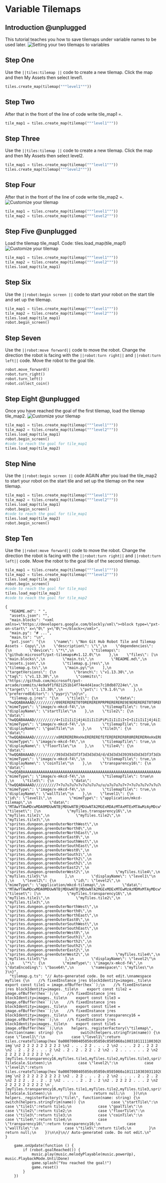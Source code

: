 # Variable Tilemaps

## Introduction @unplugged

This tutorial teaches you how to save tilemaps under variable names to be used later.
![Setting your two tilemaps to variables](https://raw.githubusercontent.com/MrDGuy/pxt-skillmap-robot/main/docs/static/variables-tilesmaps-1-blocks.png "Variable Tilemaps" )

## Step One

Use the ``||tiles:tilemap ||`` code to create a new tilemap. Click the map and then My Assets then select level1.

```python
tiles.create_map(tilemap("""level1"""))
```

## Step Two

After that in the front of the line of code write tile_map1 =.

```python
tile_map1 = tiles.create_map(tilemap("""level1"""))
```

## Step Three

Use the ``||tiles:tilemap ||`` code to create a new tilemap. Click the map and then My Assets then select level2.

```python
tile_map1 = tiles.create_map(tilemap("""level1"""))
tiles.create_map(tilemap("""level2"""))
```

## Step Four

After that in the front of the line of code write tile_map2 =.
![Customize your tilemap](https://raw.githubusercontent.com/MrDGuy/pxt-skillmap-robot/main/docs/static/variables-tilemaps-1-blocks.png "Customize Tilemap" )

```python
tile_map1 = tiles.create_map(tilemap("""level1"""))
tile_map2 = tiles.create_map(tilemap("""level2"""))
```


## Step Five @unplugged

Load the tilemap tile_map1.  Code: tiles.load_map(tile_map1)
![Customize your tilemap](https://raw.githubusercontent.com/MrDGuy/pxt-skillmap-robot/main/docs/static/variables-tilemaps-5.gif "Customize Tilemap" )

```python
tile_map1 = tiles.create_map(tilemap("""level1"""))
tile_map2 = tiles.create_map(tilemap("""level2"""))
tiles.load_map(tile_map1)
```


## Step Six

Use the ``||robot:begin screen ||`` code to start your robot on the start tile and set up the tilemap.

```python
tile_map1 = tiles.create_map(tilemap("""level1"""))
tile_map2 = tiles.create_map(tilemap("""level2"""))
tiles.load_map(tile_map1)
robot.begin_screen()
```

## Step Seven

Use the ``||robot:move forward||`` code to move the robot. Change the direction the robot is facing with the ``||robot:turn right||`` and ``||robot:turn left||`` code.  Move the robot to the goal tile.

```python
robot.move_forward()
robot.turn_right()
robot.turn_left()
robot.collect_coin()
```

## Step Eight @unplugged

Once you have reached the goal of the first tilemap, load the tilemap tile_map2.
![Customize your tilemap](https://raw.githubusercontent.com/MrDGuy/pxt-skillmap-robot/main/docs/static/variables-tilemaps-3.gif "Customize Tilemap" )

```python
tile_map1 = tiles.create_map(tilemap("""level1"""))
tile_map2 = tiles.create_map(tilemap("""level2"""))
tiles.load_map(tile_map1)
robot.begin_screen()
#code to reach the goal for tile_map1
tiles.load_map(tile_map2)
```


## Step Nine

Use the ``||robot:begin screen ||`` code AGAIN after you load the tile_map2 to start your robot on the start tile and set up the tilemap on the new tilemap.

```python
tile_map1 = tiles.create_map(tilemap("""level1"""))
tile_map2 = tiles.create_map(tilemap("""level2"""))
tiles.load_map(tile_map1)
robot.begin_screen()
#code to reach the goal for tile_map1
tiles.load_map(tile_map2)
robot.begin_screen()
```

## Step Ten

Use the ``||robot:move forward||`` code to move the robot. Change the direction the robot is facing with the ``||robot:turn right||`` and ``||robot:turn left||`` code.  Move the robot to the goal tile of the second tilemap.

```python
tile_map1 = tiles.create_map(tilemap("""level1"""))
tile_map2 = tiles.create_map(tilemap("""level2"""))
tiles.load_map(tile_map1)
robot.begin_screen()
#code to reach the goal for tile_map1
tiles.load_map(tile_map2)
#code to reach the goal for tile_map2
```

```assetjson
{
  "README.md": " ",
  "assets.json": "",
  "main.blocks": "<xml xmlns=\"https://developers.google.com/blockly/xml\"><block type=\"pxt-on-start\" x=\"0\" y=\"0\"></block></xml>",
  "main.py": "# ...",
  "main.ts": "\n",
  "pxt.json": "{\n    \"name\": \"Non Git Hub Robot Tile and Tilemap Assets - Copy\",\n    \"description\": \"\",\n    \"dependencies\": {\n        \"device\": \"*\",\n        \"tilemaps\": \"github:microsoft/pxt-tilemaps#v1.12.0\"\n    },\n    \"files\": [\n        \"main.blocks\",\n        \"main.ts\",\n        \"README.md\",\n        \"assets.json\",\n        \"tilemap.g.jres\",\n        \"tilemap.g.ts\",\n        \"main.py\"\n    ],\n    \"targetVersions\": {\n        \"branch\": \"v1.13.30\",\n        \"tag\": \"v1.13.30\",\n        \"commits\": \"https://github.com/microsoft/pxt-arcade/commits/4e9a9f1f821251b14f74e4d41eac7c10db87224e\",\n        \"target\": \"1.13.30\",\n        \"pxt\": \"9.1.6\"\n    },\n    \"preferredEditor\": \"pyprj\"\n}\n",
  "tilemap.g.jres": "{\n    \"tile1\": {\n        \"data\": \"hwQQABAAAAD//////////09ERERERET0T0RERERERPRPRERERERE9E9ERERERET0T0RERERERPRPRERERERE9E9ERERERET0T0RERERERPRPRERERERE9E9ERERERET0T0RERERERPRPRERERERE9E9ERERERET0T0RERERERPT//////////w==\",\n        \"mimeType\": \"image/x-mkcd-f4\",\n        \"tilemapTile\": true,\n        \"displayName\": \"startTile\"\n    },\n    \"tile2\": {\n        \"data\": \"hwQQABAAAAD//////////4+IiIiIiIj4j4iIiIiIiPiPiIiIiIiI+I+IiIiIiIj4j4iIiIiIiPiPiIiIiIiI+I+IiIiIiIj4j4iIiIiIiPiPiIiIiIiI+I+IiIiIiIj4j4iIiIiIiPiPiIiIiIiI+I+IiIiIiIj4j4iIiIiIiPj//////////w==\",\n        \"mimeType\": \"image/x-mkcd-f4\",\n        \"tilemapTile\": true,\n        \"displayName\": \"goalTile\"\n    },\n    \"tile3\": {\n        \"data\": \"hwQQABAAAAD//////////x8RERERERHxHxEREREREfEfERERERER8R8RERERERHxHxEREREREfEfERERERER8R8RERERERHxHxEREREREfEfERERERER8R8RERERERHxHxEREREREfEfERERERER8R8RERERERHxHxEREREREfH//////////w==\",\n        \"mimeType\": \"image/x-mkcd-f4\",\n        \"tilemapTile\": true,\n        \"displayName\": \"floorTile\"\n    },\n    \"tile4\": {\n        \"data\": \"hwQQABAAAAD//////////393d3d3d3f3f3d3d3d3d/d/d3d3d3d39393d3d3d3f3f3d3d3d3d/d/d3d3d3d39393d3d3d3f3f3d3d3d3d/d/d3d3d3d39393d3d3d3f3f3d3d3d3d/d/d3d3d3d39393d3d3d3f3f3d3d3d3d/f//////////w==\",\n        \"mimeType\": \"image/x-mkcd-f4\",\n        \"tilemapTile\": true,\n        \"displayName\": \"coinTile\"\n    },\n    \"transparency16\": {\n        \"data\": \"hwQQABAAAAAAAAAAAAAAAAAAAAAAAAAAAAAAAAAAAAAAAAAAAAAAAAAAAAAAAAAAAAAAAAAAAAAAAAAAAAAAAAAAAAAAAAAAAAAAAAAAAAAAAAAAAAAAAAAAAAAAAAAAAAAAAAAAAAAAAAAAAAAAAAAAAAAAAAAAAAAAAAAAAAAAAAAAAAAAAA==\",\n        \"mimeType\": \"image/x-mkcd-f4\",\n        \"tilemapTile\": true\n    },\n    \"tile5\": {\n        \"data\": \"hwQQABAAAAD//////////7+7u7u7u7v7v7u7u7u7u/u/u7u7u7u7+7+7u7u7u7v7v7u7u7u7u/u/u7u7u7u7+7+7u7u7u7v7v7u7u7u7u/u/u7u7u7u7+7+7u7u7u7v7v7u7u7u7u/u/u7u7u7u7+7+7u7u7u7v7v7u7u7u7u/v//////////w==\",\n        \"mimeType\": \"image/x-mkcd-f4\",\n        \"tilemapTile\": true,\n        \"displayName\": \"wallTile\"\n    },\n    \"level1\": {\n        \"id\": \"level1\",\n        \"mimeType\": \"application/mkcd-tilemap\",\n        \"data\": \"MTAwYTAwMDcwMDA0MDUwNTBjMDUwNTBjMDUwNTA2MGExMDAzMTAxMTExMTAwMzAyMDcwYTAzMDMwMzExMTExMDExMTEwNzBmMDMxMTAzMTExMTEwMDMwMzBlMGEwMzExMDMxMTEwMTExMTAzMDcwYTAxMTEwMzAzMDMxMDAzMDMwNzA5MGIwYjBkMGIwYjBkMGIwYjA4MjIyMjIyMjIyMjAyMDAyMjAwMjAwMjAwMjIyMDIyMDIwMjIyMDAyMDAyMDIwMjIyMjAwMjAyMDAwMDIwMjIyMjIyMjIyMg==\",\n        \"tileset\": [\n            \"myTiles.transparency16\",\n            \"myTiles.tile1\",\n            \"myTiles.tile2\",\n            \"myTiles.tile3\",\n            \"sprites.dungeon.greenOuterNorthWest\",\n            \"sprites.dungeon.greenOuterNorth0\",\n            \"sprites.dungeon.greenOuterNorthEast\",\n            \"sprites.dungeon.greenOuterEast0\",\n            \"sprites.dungeon.greenOuterSouthWest\",\n            \"sprites.dungeon.greenOuterSouthEast\",\n            \"sprites.dungeon.greenOuterWest0\",\n            \"sprites.dungeon.greenOuterSouth1\",\n            \"sprites.dungeon.greenOuterNorth2\",\n            \"sprites.dungeon.greenOuterSouth2\",\n            \"sprites.dungeon.greenOuterEast2\",\n            \"sprites.dungeon.greenOuterWest2\",\n            \"myTiles.tile4\",\n            \"myTiles.tile5\"\n        ],\n        \"displayName\": \"level1\"\n    },\n    \"level2\": {\n        \"id\": \"level2\",\n        \"mimeType\": \"application/mkcd-tilemap\",\n        \"data\": \"MTAwYTAwMDcwMDA0MDUwNTBjMDUwNTBjMDUwNTA2MGExMDExMTEwMzAzMDMxMTAyMDcwYTAzMDMwMzAzMTExMDExMDMwNzBmMTExMTExMDMxMTAzMTExMDBlMGEwMzAzMDMwMzExMTAxMTEwMDcwYTAxMTExMTExMTEwMzEwMTAwNzA5MGIwYjBkMGIwYjBkMGIwYjA4MjIyMjIyMjIyMjAyMjIwMDIwMjAwMjAwMjAyMDIwMjIyMjIwMjAyMDAyMDAyMDIwMjAwMjIyMjIwMDIwMjIyMjIyMjIyMg==\",\n        \"tileset\": [\n            \"myTiles.transparency16\",\n            \"myTiles.tile1\",\n            \"myTiles.tile2\",\n            \"myTiles.tile3\",\n            \"sprites.dungeon.greenOuterNorthWest\",\n            \"sprites.dungeon.greenOuterNorth0\",\n            \"sprites.dungeon.greenOuterNorthEast\",\n            \"sprites.dungeon.greenOuterEast0\",\n            \"sprites.dungeon.greenOuterSouthWest\",\n            \"sprites.dungeon.greenOuterSouthEast\",\n            \"sprites.dungeon.greenOuterWest0\",\n            \"sprites.dungeon.greenOuterSouth1\",\n            \"sprites.dungeon.greenOuterNorth2\",\n            \"sprites.dungeon.greenOuterSouth2\",\n            \"sprites.dungeon.greenOuterEast2\",\n            \"sprites.dungeon.greenOuterWest2\",\n            \"myTiles.tile4\",\n            \"myTiles.tile5\"\n        ],\n        \"displayName\": \"level2\"\n    },\n    \"*\": {\n        \"mimeType\": \"image/x-mkcd-f4\",\n        \"dataEncoding\": \"base64\",\n        \"namespace\": \"myTiles\"\n    }\n}",
  "tilemap.g.ts": "// Auto-generated code. Do not edit.\nnamespace myTiles {\n    //% fixedInstance jres blockIdentity=images._tile\n    export const tile1 = image.ofBuffer(hex``);\n    //% fixedInstance jres blockIdentity=images._tile\n    export const tile2 = image.ofBuffer(hex``);\n    //% fixedInstance jres blockIdentity=images._tile\n    export const tile3 = image.ofBuffer(hex``);\n    //% fixedInstance jres blockIdentity=images._tile\n    export const tile4 = image.ofBuffer(hex``);\n    //% fixedInstance jres blockIdentity=images._tile\n    export const transparency16 = image.ofBuffer(hex``);\n    //% fixedInstance jres blockIdentity=images._tile\n    export const tile5 = image.ofBuffer(hex``);\n\n    helpers._registerFactory(\"tilemap\", function(name: string) {\n        switch(helpers.stringTrim(name)) {\n            case \"level1\":\n            case \"level1\":return tiles.createTilemap(hex`0a0007000405050c05050c0505060a1003101111100302070a0303031111101111070f03110311111003030e0a0311031110111103070a011103030310030307090b0b0d0b0b0d0b0b08`, img`\n2 2 2 2 2 2 2 2 2 2 \n2 . . . 2 2 . . . 2 \n2 . . . 2 2 . 2 2 2 \n2 . 2 . 2 2 . . . 2 \n2 . 2 . 2 . 2 2 . 2 \n2 . 2 . . . . . . 2 \n2 2 2 2 2 2 2 2 2 2 \n`, [myTiles.transparency16,myTiles.tile1,myTiles.tile2,myTiles.tile3,sprites.dungeon.greenOuterNorthWest,sprites.dungeon.greenOuterNorth0,sprites.dungeon.greenOuterNorthEast,sprites.dungeon.greenOuterEast0,sprites.dungeon.greenOuterSouthWest,sprites.dungeon.greenOuterSouthEast,sprites.dungeon.greenOuterWest0,sprites.dungeon.greenOuterSouth1,sprites.dungeon.greenOuterNorth2,sprites.dungeon.greenOuterSouth2,sprites.dungeon.greenOuterEast2,sprites.dungeon.greenOuterWest2,myTiles.tile4,myTiles.tile5], TileScale.Sixteen);\n            case \"level2\":\n            case \"level2\":return tiles.createTilemap(hex`0a0007000405050c05050c0505060a1011110303031102070a0303030311101103070f11111103110311100e0a0303030311101110070a011111111103101007090b0b0d0b0b0d0b0b08`, img`\n2 2 2 2 2 2 2 2 2 2 \n2 . 2 2 . . . 2 . 2 \n2 . . . . 2 . 2 . 2 \n2 2 2 2 . 2 . 2 . 2 \n2 . . . . 2 . 2 . 2 \n2 . 2 2 2 2 . . . 2 \n2 2 2 2 2 2 2 2 2 2 \n`, [myTiles.transparency16,myTiles.tile1,myTiles.tile2,myTiles.tile3,sprites.dungeon.greenOuterNorthWest,sprites.dungeon.greenOuterNorth0,sprites.dungeon.greenOuterNorthEast,sprites.dungeon.greenOuterEast0,sprites.dungeon.greenOuterSouthWest,sprites.dungeon.greenOuterSouthEast,sprites.dungeon.greenOuterWest0,sprites.dungeon.greenOuterSouth1,sprites.dungeon.greenOuterNorth2,sprites.dungeon.greenOuterSouth2,sprites.dungeon.greenOuterEast2,sprites.dungeon.greenOuterWest2,myTiles.tile4,myTiles.tile5], TileScale.Sixteen);\n        }\n        return null;\n    })\n\n    helpers._registerFactory(\"tile\", function(name: string) {\n        switch(helpers.stringTrim(name)) {\n            case \"startTile\":\n            case \"tile1\":return tile1;\n            case \"goalTile\":\n            case \"tile2\":return tile2;\n            case \"floorTile\":\n            case \"tile3\":return tile3;\n            case \"coinTile\":\n            case \"tile4\":return tile4;\n            case \"transparency16\":return transparency16;\n            case \"wallTile\":\n            case \"tile5\":return tile5;\n        }\n        return null;\n    })\n\n}\n// Auto-generated code. Do not edit.\n"
}
```

```customts
    game.onUpdate(function () {
        if (robot.goalReached()) {
            music.play(music.melodyPlayable(music.powerUp), music.PlaybackMode.UntilDone)
            game.splash("You reached the goal!")
            game.reset()
        }
    })
```
